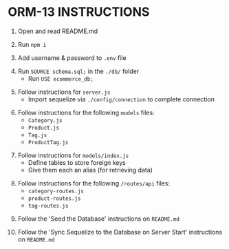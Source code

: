 # ORM-13 INSTRUCTIONS

<!-- COMPLETE -->

<!-- DONE -->
1. Open and read README.md
<!-- DONE -->
2. Run `npm i`
<!-- DONE -->
3. Add username & password to `.env` file
<!-- DONE -->
4. Run `SOURCE schema.sql;` in the `./db/` folder
    * Run `USE ecommerce_db;`
<!-- DONE -->
5. Follow instructions for `server.js`
    * Import sequelize via `./config/connection` to complete connection
<!-- DONE -->
6. Follow instructions for the following `models` files:
    * `Category.js` 
    * `Product.js`
    * `Tag.js`
    * `ProductTag.js`
<!-- DONE -->
7. Follow instructions for `models/index.js`
    * Define tables to store foreign keys
    * Give them each an alias (for retrieving data)
<!-- DONE -->
8. Follow instructions for the following `/routes/api` files:
    * `category-routes.js`
    * `product-routes.js`
    * `tag-routes.js`
<!-- DONE -->
9. Follow the 'Seed the Database' instructions on `README.md`
<!-- DONE -->
10. Follow the 'Sync Sequelize to the Database on Server Start' instructions on `README.md`

<!-- COMPLETE -->